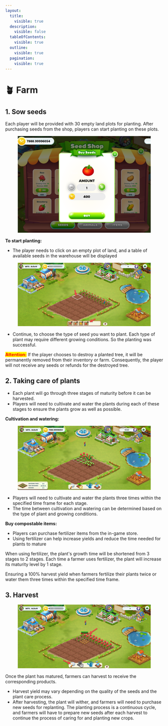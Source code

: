 ```yaml
---
layout:
  title:
    visible: true
  description:
    visible: false
  tableOfContents:
    visible: true
  outline:
    visible: true
  pagination:
    visible: true
---
```


# 🪴 Farm

## 1. Sow seeds

Each player will be provided with 30 empty land plots for planting. After purchasing seeds from the shop, players can start planting on these plots.

<figure><img src="../../.gitbook/assets/image (1) (1).png" alt=""><figcaption></figcaption></figure>

**To start planting:**&#x20;

* The player needs to click on an empty plot of land, and a table of available seeds in the warehouse will be displayed

<figure><img src="../../.gitbook/assets/planting.png" alt=""><figcaption></figcaption></figure>

* Continue, to choose the type of seed you want to plant. Each type of plant may require different growing conditions. So the planting was successful.

<mark style="color:red;">**Attention:**</mark> If the player chooses to destroy a planted tree, it will be permanently removed from their inventory or farm. Consequently, the player will not receive any seeds or refunds for the destroyed tree.

## **2. Taking care of plants**

* Each plant will go through three stages of maturity before it can be harvested.&#x20;
* Players will need to cultivate and water the plants during each of these stages to ensure the plants grow as well as possible.

**Cultivation and watering:**

<figure><img src="../../.gitbook/assets/image (2).png" alt=""><figcaption></figcaption></figure>

* Players will need to cultivate and water the plants three times within the specified time frame for each stage.
* The time between cultivation and watering can be determined based on the type of plant and growing conditions.

**Buy compostable items:**

* Players can purchase fertilizer items from the in-game store.
* Using fertilizer can help increase yields and reduce the time needed for plants to mature

When using fertilizer, the plant's growth time will be shortened from 3 stages to 2 stages. Each time a farmer uses fertilizer, the plant will increase its maturity level by 1 stage.

Ensuring a 100% harvest yield when farmers fertilize their plants twice or water them three times within the specified time frame.

## 3. Harvest

<figure><img src="../../.gitbook/assets/harvest.png" alt=""><figcaption></figcaption></figure>

Once the plant has matured, farmers can harvest to receive the corresponding products.

* Harvest yield may vary depending on the quality of the seeds and the plant care process.
* After harvesting, the plant will wither, and farmers will need to purchase new seeds for replanting. The planting process is a continuous cycle, and farmers will have to prepare new seeds after each harvest to continue the process of caring for and planting new crops.

